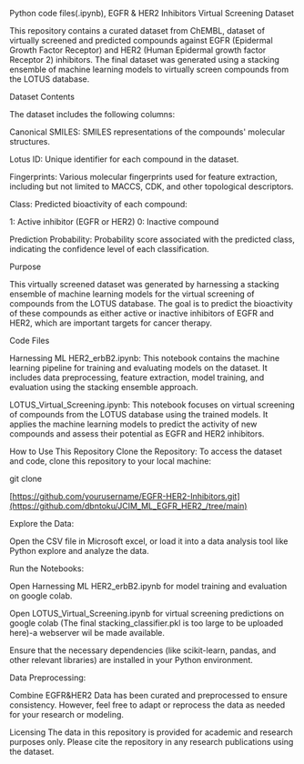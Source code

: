 Python code files(.ipynb), EGFR & HER2 Inhibitors Virtual Screening Dataset

This repository contains a curated dataset from ChEMBL, dataset of virtually screened and predicted compounds against EGFR (Epidermal Growth Factor Receptor) and HER2 (Human Epidermal growth factor Receptor 2) inhibitors. 
The final dataset was generated using a stacking ensemble of machine learning models to virtually screen compounds from the LOTUS database.

Dataset Contents

The dataset includes the following columns:

Canonical SMILES: SMILES representations of the compounds' molecular structures.

Lotus ID: Unique identifier for each compound in the dataset.

Fingerprints: Various molecular fingerprints used for feature extraction, including but not limited to MACCS, CDK, and other topological descriptors.

Class: Predicted bioactivity of each compound:

1: Active inhibitor (EGFR or HER2)
0: Inactive compound

Prediction Probability: Probability score associated with the predicted class, indicating the confidence level of each classification.

Purpose

This virtually screened dataset was generated by harnessing a stacking ensemble of machine learning models for the virtual screening of compounds from the LOTUS database. 
The goal is to predict the bioactivity of these compounds as either active or inactive inhibitors of EGFR and HER2, which are important targets for cancer therapy.

Code Files

Harnessing ML HER2_erbB2.ipynb: 
This notebook contains the machine learning pipeline for training and evaluating models on the dataset. It includes data preprocessing, feature extraction, model training, and evaluation using the stacking ensemble approach.

LOTUS_Virtual_Screening.ipynb: 
This notebook focuses on virtual screening of compounds from the LOTUS database using the trained models. It applies the machine learning models to predict the activity of new compounds and assess their potential as EGFR and HER2 inhibitors.

How to Use This Repository
Clone the Repository:
To access the dataset and code, clone this repository to your local machine:

git clone

[https://github.com/yourusername/EGFR-HER2-Inhibitors.git](https://github.com/dbntoku/JCIM_ML_EGFR_HER2_/tree/main)

Explore the Data:

Open the CSV file in Microsoft excel, or load it into a data analysis tool like Python explore and analyze the data.

Run the Notebooks:

Open Harnessing ML HER2_erbB2.ipynb for model training and evaluation on google colab.

Open LOTUS_Virtual_Screening.ipynb for virtual screening predictions on google colab (The final stacking_classifier.pkl is too large to be uploaded here)-a webserver wil be made available.

Ensure that the necessary dependencies (like scikit-learn, pandas, and other relevant libraries) are installed in your Python environment.

Data Preprocessing:

Combine EGFR&HER2 Data has been curated and preprocessed to ensure consistency. However, feel free to adapt or reprocess the data as needed for your research or modeling.

Licensing
The data in this repository is provided for academic and research purposes only. Please cite the repository in any research publications using the dataset.
